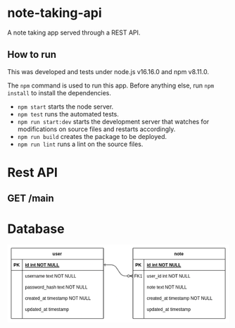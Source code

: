 # note-taking-api

A note taking app served through a REST API.

## How to run

This was developed and tests under node.js v16.16.0 and npm v8.11.0.

The `npm` command is used to run this app. Before anything else, run `npm install` to install the dependencies.

- `npm start` starts the node server.
- `npm test` runs the automated tests.
- `npm run start:dev` starts the development server that watches for modifications on source files and restarts accordingly.
- `npm run build` creates the package to be deployed.
- `npm run lint` runs a lint on the source files.

# Rest API

## GET /main

# Database

![Database Diagram](/note-taking-app-db.drawio.png)
